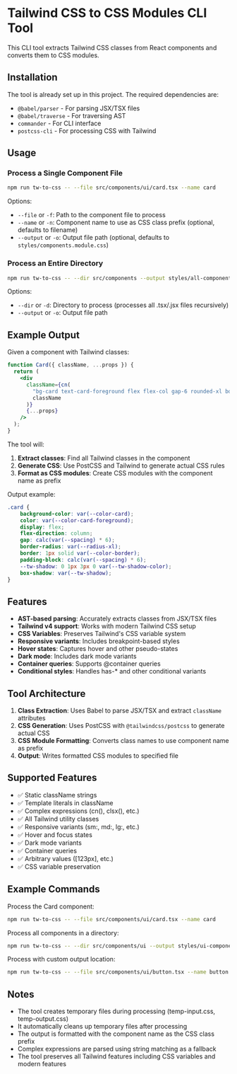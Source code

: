 # Tailwind CSS to CSS Modules CLI Tool

This CLI tool extracts Tailwind CSS classes from React components and converts them to CSS modules.

## Installation

The tool is already set up in this project. The required dependencies are:
- `@babel/parser` - For parsing JSX/TSX files
- `@babel/traverse` - For traversing AST
- `commander` - For CLI interface
- `postcss-cli` - For processing CSS with Tailwind

## Usage

### Process a Single Component File

```bash
npm run tw-to-css -- --file src/components/ui/card.tsx --name card
```

Options:
- `--file` or `-f`: Path to the component file to process
- `--name` or `-n`: Component name to use as CSS class prefix (optional, defaults to filename)
- `--output` or `-o`: Output file path (optional, defaults to `styles/components.module.css`)

### Process an Entire Directory

```bash
npm run tw-to-css -- --dir src/components --output styles/all-components.module.css
```

Options:
- `--dir` or `-d`: Directory to process (processes all .tsx/.jsx files recursively)
- `--output` or `-o`: Output file path

## Example Output

Given a component with Tailwind classes:

```jsx
function Card({ className, ...props }) {
  return (
    <div
      className={cn(
        "bg-card text-card-foreground flex flex-col gap-6 rounded-xl border py-6 shadow-sm",
        className
      )}
      {...props}
    />
  );
}
```

The tool will:

1. **Extract classes**: Find all Tailwind classes in the component
2. **Generate CSS**: Use PostCSS and Tailwind to generate actual CSS rules
3. **Format as CSS modules**: Create CSS modules with the component name as prefix

Output example:
```css
.card {
    background-color: var(--color-card);
    color: var(--color-card-foreground);
    display: flex;
    flex-direction: column;
    gap: calc(var(--spacing) * 6);
    border-radius: var(--radius-xl);
    border: 1px solid var(--color-border);
    padding-block: calc(var(--spacing) * 6);
    --tw-shadow: 0 1px 3px 0 var(--tw-shadow-color);
    box-shadow: var(--tw-shadow);
}
```

## Features

- **AST-based parsing**: Accurately extracts classes from JSX/TSX files
- **Tailwind v4 support**: Works with modern Tailwind CSS setup
- **CSS Variables**: Preserves Tailwind's CSS variable system
- **Responsive variants**: Includes breakpoint-based styles
- **Hover states**: Captures hover and other pseudo-states
- **Dark mode**: Includes dark mode variants
- **Container queries**: Supports @container queries
- **Conditional styles**: Handles has-* and other conditional variants

## Tool Architecture

1. **Class Extraction**: Uses Babel to parse JSX/TSX and extract `className` attributes
2. **CSS Generation**: Uses PostCSS with `@tailwindcss/postcss` to generate actual CSS
3. **CSS Module Formatting**: Converts class names to use component name as prefix
4. **Output**: Writes formatted CSS modules to specified file

## Supported Features

- ✅ Static className strings
- ✅ Template literals in className
- ✅ Complex expressions (cn(), clsx(), etc.)
- ✅ All Tailwind utility classes
- ✅ Responsive variants (sm:, md:, lg:, etc.)
- ✅ Hover and focus states
- ✅ Dark mode variants
- ✅ Container queries
- ✅ Arbitrary values ([123px], etc.)
- ✅ CSS variable preservation

## Example Commands

Process the Card component:
```bash
npm run tw-to-css -- --file src/components/ui/card.tsx --name card
```

Process all components in a directory:
```bash
npm run tw-to-css -- --dir src/components/ui --output styles/ui-components.module.css
```

Process with custom output location:
```bash
npm run tw-to-css -- --file src/components/ui/button.tsx --name button --output styles/button.module.css
```

## Notes

- The tool creates temporary files during processing (temp-input.css, temp-output.css)
- It automatically cleans up temporary files after processing
- The output is formatted with the component name as the CSS class prefix
- Complex expressions are parsed using string matching as a fallback
- The tool preserves all Tailwind features including CSS variables and modern features 